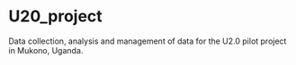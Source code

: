 # U20_project
Data collection, analysis and management of data for the U2.0 pilot project in Mukono, Uganda.
